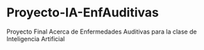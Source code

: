# Proyecto-IA-EnfAuditivas
Proyecto Final Acerca de Enfermedades Auditivas para la clase de Inteligencia Artificial

